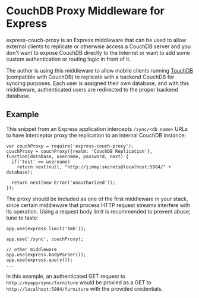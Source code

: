 # CouchDB Proxy Middleware for Express

express-couch-proxy is an Express middleware that can be used to allow external clients to replicate or otherwise access a CouchDB server and you don't want to expose CouchDB directly to the Internet or want to add some custom authentication or routing logic in front of it.

The author is using this middleware to allow mobile clients running [TouchDB](https://github.com/couchbaselabs/TouchDB-iOS) (compatible with CouchDB) to replicate with a backend CouchDB for syncing purposes. Each user is assigned their own database, and with this middleware, authenticated users are redirected to the proper backend database.

## Example

This snippet from an Express application intercepts `/sync/<db name>` URLs to have interceptor proxy the replication to an internal CouchDB instance:

    var couchProxy = require('express-couch-proxy');
    couchProxy = couchProxy({realm: 'CouchDB Replication'}, function(database, username, password, next) {
      if('test' == username)
        return next(null, "http://jimmy:secrets@localhost:5984/" + database);

      return next(new Error('unauthorized'));
    });

The proxy should be included as one of the first middleware in your stack, since certain middleware that process HTTP request streams interfere with its operation. Using a request body limit is recommended to prevent abuse; tune to taste:

    app.use(express.limit('1mb'));
    
    app.use('/sync', couchProxy);
    
    // other middleware
    app.use(express.bodyParser());
    app.use(express.query());
    ...

In this example, an authenticated GET request to `http://myapp/sync/furniture` would be proxied as a GET to `http://localhost:5984/furniture` with the provided credentials.